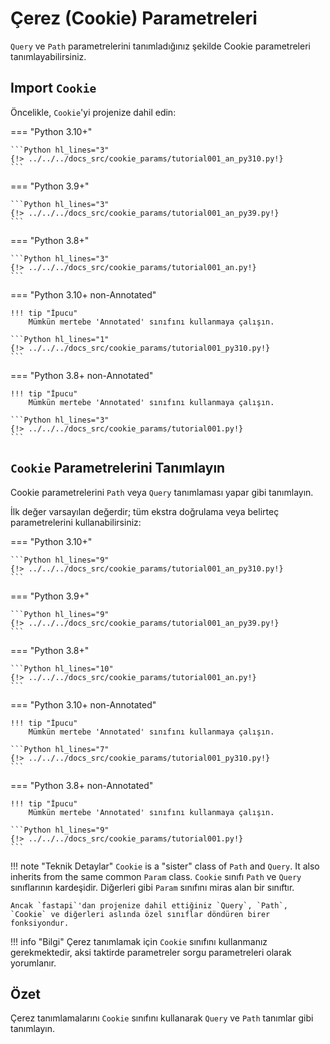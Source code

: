 # Çerez (Cookie) Parametreleri

`Query` ve `Path` parametrelerini tanımladığınız şekilde Cookie parametreleri tanımlayabilirsiniz.

## Import `Cookie`

Öncelikle, `Cookie`'yi projenize dahil edin:

=== "Python 3.10+"

    ```Python hl_lines="3"
    {!> ../../../docs_src/cookie_params/tutorial001_an_py310.py!}
    ```

=== "Python 3.9+"

    ```Python hl_lines="3"
    {!> ../../../docs_src/cookie_params/tutorial001_an_py39.py!}
    ```

=== "Python 3.8+"

    ```Python hl_lines="3"
    {!> ../../../docs_src/cookie_params/tutorial001_an.py!}
    ```

=== "Python 3.10+ non-Annotated"

    !!! tip "İpucu"
        Mümkün mertebe 'Annotated' sınıfını kullanmaya çalışın.

    ```Python hl_lines="1"
    {!> ../../../docs_src/cookie_params/tutorial001_py310.py!}
    ```

=== "Python 3.8+ non-Annotated"

    !!! tip "İpucu"
        Mümkün mertebe 'Annotated' sınıfını kullanmaya çalışın.

    ```Python hl_lines="3"
    {!> ../../../docs_src/cookie_params/tutorial001.py!}
    ```

## `Cookie` Parametrelerini Tanımlayın

Cookie parametrelerini `Path` veya `Query` tanımlaması yapar gibi tanımlayın.

İlk değer varsayılan değerdir; tüm ekstra doğrulama veya belirteç parametrelerini kullanabilirsiniz:

=== "Python 3.10+"

    ```Python hl_lines="9"
    {!> ../../../docs_src/cookie_params/tutorial001_an_py310.py!}
    ```

=== "Python 3.9+"

    ```Python hl_lines="9"
    {!> ../../../docs_src/cookie_params/tutorial001_an_py39.py!}
    ```

=== "Python 3.8+"

    ```Python hl_lines="10"
    {!> ../../../docs_src/cookie_params/tutorial001_an.py!}
    ```

=== "Python 3.10+ non-Annotated"

    !!! tip "İpucu"
        Mümkün mertebe 'Annotated' sınıfını kullanmaya çalışın.

    ```Python hl_lines="7"
    {!> ../../../docs_src/cookie_params/tutorial001_py310.py!}
    ```

=== "Python 3.8+ non-Annotated"

    !!! tip "İpucu"
        Mümkün mertebe 'Annotated' sınıfını kullanmaya çalışın.

    ```Python hl_lines="9"
    {!> ../../../docs_src/cookie_params/tutorial001.py!}
    ```

!!! note "Teknik Detaylar"
    `Cookie` is a "sister" class of `Path` and `Query`. It also inherits from the same common `Param` class.
    `Cookie` sınıfı `Path` ve `Query` sınıflarının kardeşidir. Diğerleri gibi `Param` sınıfını miras alan bir sınıftır.

    Ancak `fastapi`'dan projenize dahil ettiğiniz `Query`, `Path`, `Cookie` ve diğerleri aslında özel sınıflar döndüren birer fonksiyondur.

!!! info "Bilgi"
    Çerez tanımlamak için `Cookie` sınıfını kullanmanız gerekmektedir, aksi taktirde parametreler sorgu parametreleri olarak yorumlanır.

## Özet

Çerez tanımlamalarını `Cookie` sınıfını kullanarak `Query` ve `Path` tanımlar gibi tanımlayın.
